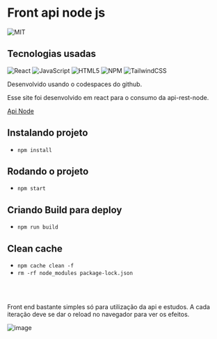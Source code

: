 # Front api node js
![MIT](https://img.shields.io/github/license/jeangondorek/api-rest-nodejs?style=for-the-badge)

## Tecnologias usadas
![React](https://img.shields.io/badge/react-%2320232a.svg?style=for-the-badge&logo=react&logoColor=%2361DAFB)
![JavaScript](https://img.shields.io/badge/javascript-%23323330.svg?style=for-the-badge&logo=javascript&logoColor=%23F7DF1E)
![HTML5](https://img.shields.io/badge/html5-%23E34F26.svg?style=for-the-badge&logo=html5&logoColor=white)
![NPM](https://img.shields.io/badge/NPM-%23CB3837.svg?style=for-the-badge&logo=npm&logoColor=white)
![TailwindCSS](https://img.shields.io/badge/tailwindcss-%2338B2AC.svg?style=for-the-badge&logo=tailwind-css&logoColor=white)

Desenvolvido usando o codespaces do github.

Esse site foi desenvolvido em react para o consumo da api-rest-node.

[Api Node](https://github.com/jeangondorek/api-rest-nodejs)

## Instalando projeto
- ```npm install```

## Rodando o projeto

- ```npm start```

## Criando Build para deploy
- ```npm run build```

## Clean cache
- ```npm cache clean -f```
- ```rm -rf node_modules package-lock.json```

<br/><br/>

Front end bastante simples só para utilização da api e estudos. A cada iteração deve se dar o reload no navegador para ver os efeitos.

![image](https://user-images.githubusercontent.com/38532877/236704743-a92460bb-1672-4cff-b83d-a063763ea290.png)
